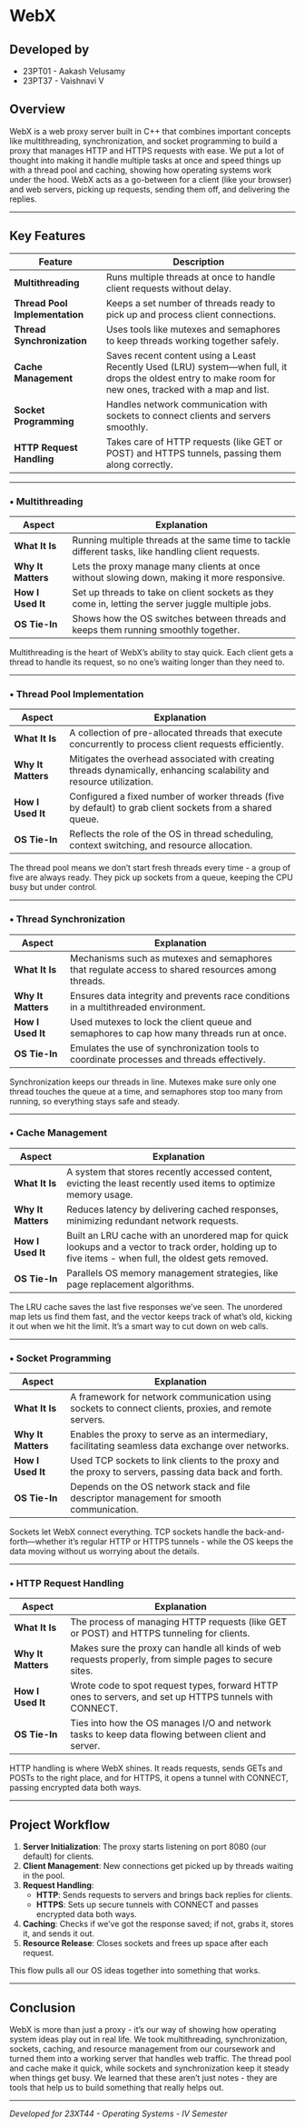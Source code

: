 # WebX

## Developed by
- 23PT01 - Aakash Velusamy  
- 23PT37 - Vaishnavi V  

## Overview

WebX is a web proxy server built in C++ that combines important concepts like multithreading, synchronization, and socket programming to build a proxy that manages HTTP and HTTPS requests with ease. We put a lot of thought into making it handle multiple tasks at once and speed things up with a thread pool and caching, showing how operating systems work under the hood. WebX acts as a go-between for a client (like your browser) and web servers, picking up requests, sending them off, and delivering the replies.

---

## Key Features

| Feature                  | Description                                                                                     |
|--------------------------|-------------------------------------------------------------------------------------------------|
| **Multithreading**       | Runs multiple threads at once to handle client requests without delay.                         |
| **Thread Pool Implementation**          | Keeps a set number of threads ready to pick up and process client connections.                  |
| **Thread Synchronization** | Uses tools like mutexes and semaphores to keep threads working together safely.                |
| **Cache Management**     | Saves recent content using a Least Recently Used (LRU) system—when full, it drops the oldest entry to make room for new ones, tracked with a map and list. |
| **Socket Programming**   | Handles network communication with sockets to connect clients and servers smoothly.             |
| **HTTP Request Handling**| Takes care of HTTP requests (like GET or POST) and HTTPS tunnels, passing them along correctly.|

---

### • Multithreading
| Aspect                  | Explanation                                                                                              |
|-------------------------|----------------------------------------------------------------------------------------------------------|
| **What It Is**          | Running multiple threads at the same time to tackle different tasks, like handling client requests.      |
| **Why It Matters**      | Lets the proxy manage many clients at once without slowing down, making it more responsive.             |
| **How I Used It**       | Set up threads to take on client sockets as they come in, letting the server juggle multiple jobs.       |
| **OS Tie-In**           | Shows how the OS switches between threads and keeps them running smoothly together.                    |

Multithreading is the heart of WebX’s ability to stay quick. Each client gets a thread to handle its request, so no one’s waiting longer than they need to.

---

### • Thread Pool Implementation
| Aspect                  | Explanation                                                                                              |
|-------------------------|----------------------------------------------------------------------------------------------------------|
| **What It Is**          | A collection of pre-allocated threads that execute concurrently to process client requests efficiently.  |
| **Why It Matters**      | Mitigates the overhead associated with creating threads dynamically, enhancing scalability and resource utilization. |
| **How I Used It**       | Configured a fixed number of worker threads (five by default) to grab client sockets from a shared queue.|
| **OS Tie-In**           | Reflects the role of the OS in thread scheduling, context switching, and resource allocation.                |

The thread pool means we don’t start fresh threads every time - a group of five are always ready. They pick up sockets from a queue, keeping the CPU busy but under control.

---

### • Thread Synchronization
| Aspect                  | Explanation                                                                                              |
|-------------------------|----------------------------------------------------------------------------------------------------------|
| **What It Is**          | Mechanisms such as mutexes and semaphores that regulate access to shared resources among threads.       |
| **Why It Matters**      | Ensures data integrity and prevents race conditions in a multithreaded environment.                    |
| **How I Used It**       | Used mutexes to lock the client queue and semaphores to cap how many threads run at once.               |
| **OS Tie-In**           | Emulates the use of synchronization tools to coordinate processes and threads effectively.         |

Synchronization keeps our threads in line. Mutexes make sure only one thread touches the queue at a time, and semaphores stop too many from running, so everything stays safe and steady.

---

### • Cache Management
| Aspect                  | Explanation                                                                                              |
|-------------------------|----------------------------------------------------------------------------------------------------------|
| **What It Is**          | A system that stores recently accessed content, evicting the least recently used items to optimize memory usage. |
| **Why It Matters**      | Reduces latency by delivering cached responses, minimizing redundant network requests.                |
| **How I Used It**       | Built an LRU cache with an unordered map for quick lookups and a vector to track order, holding up to five items - when full, the oldest gets removed. |
| **OS Tie-In**           | Parallels OS memory management strategies, like page replacement algorithms.                          |

The LRU cache saves the last five responses we’ve seen. The unordered map lets us find them fast, and the vector keeps track of what’s old, kicking it out when we hit the limit. It’s a smart way to cut down on web calls.

---

### • Socket Programming
| Aspect                  | Explanation                                                                                              |
|-------------------------|----------------------------------------------------------------------------------------------------------|
| **What It Is**          | A framework for network communication using sockets to connect clients, proxies, and remote servers.   |
| **Why It Matters**      | Enables the proxy to serve as an intermediary, facilitating seamless data exchange over networks.      |
| **How I Used It**       | Used TCP sockets to link clients to the proxy and the proxy to servers, passing data back and forth.   |
| **OS Tie-In**           | Depends on the OS network stack and file descriptor management for smooth communication.             |

Sockets let WebX connect everything. TCP sockets handle the back-and-forth—whether it’s regular HTTP or HTTPS tunnels - while the OS keeps the data moving without us worrying about the details.

---

### • HTTP Request Handling
| Aspect                  | Explanation                                                                                              |
|-------------------------|----------------------------------------------------------------------------------------------------------|
| **What It Is**          | The process of managing HTTP requests (like GET or POST) and HTTPS tunneling for clients.              |
| **Why It Matters**      | Makes sure the proxy can handle all kinds of web requests properly, from simple pages to secure sites. |
| **How I Used It**       | Wrote code to spot request types, forward HTTP ones to servers, and set up HTTPS tunnels with CONNECT.  |
| **OS Tie-In**           | Ties into how the OS manages I/O and network tasks to keep data flowing between client and server.     |

HTTP handling is where WebX shines. It reads requests, sends GETs and POSTs to the right place, and for HTTPS, it opens a tunnel with CONNECT, passing encrypted data both ways.

---

## Project Workflow

1. **Server Initialization**: The proxy starts listening on port 8080 (our default) for clients.
2. **Client Management**: New connections get picked up by threads waiting in the pool.
3. **Request Handling**:
   - **HTTP**: Sends requests to servers and brings back replies for clients.
   - **HTTPS**: Sets up secure tunnels with CONNECT and passes encrypted data both ways.
4. **Caching**: Checks if we’ve got the response saved; if not, grabs it, stores it, and sends it out.
5. **Resource Release**: Closes sockets and frees up space after each request.

This flow pulls all our OS ideas together into something that works.

---

## Conclusion

WebX is more than just a proxy - it’s our way of showing how operating system ideas play out in real life. We took multithreading, synchronization, sockets, caching, and resource management from our coursework and turned them into a working server that handles web traffic. The thread pool and cache make it quick, while sockets and synchronization keep it steady when things get busy. We learned that these aren’t just notes - they are tools that help us to build something that really helps out.

---

*Developed for 23XT44 - Operating Systems - IV Semester*
